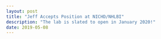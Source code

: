 ```yaml
---
layout: post
title: "Jeff Accepts Position at NICHD/NHLBI"
description: "The lab is slated to open in January 2020!"
date: 2019-05-08
---
```




